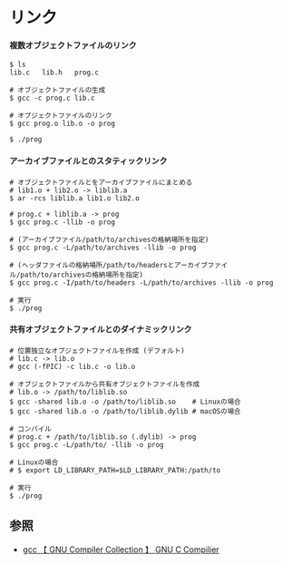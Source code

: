 # リンク
#### 複数オブジェクトファイルのリンク
```
$ ls
lib.c   lib.h   prog.c

# オブジェクトファイルの生成
$ gcc -c prog.c lib.c

# オブジェクトファイルのリンク
$ gcc prog.o lib.o -o prog

$ ./prog
```

#### アーカイブファイルとのスタティックリンク
```
# オブジェクトファイルとをアーカイブファイルにまとめる
# lib1.o + lib2.o -> liblib.a
$ ar -rcs liblib.a lib1.o lib2.o

# prog.c + liblib.a -> prog
$ gcc prog.c -llib -o prog

# (アーカイブファイル/path/to/archivesの格納場所を指定)
$ gcc prog.c -L/path/to/archives -llib -o prog

# (ヘッダファイルの格納場所/path/to/headersとアーカイブファイル/path/to/archivesの格納場所を指定)
$ gcc prog.c -I/path/to/headers -L/path/to/archives -llib -o prog

# 実行
$ ./prog
```

#### 共有オブジェクトファイルとのダイナミックリンク
```
# 位置独立なオブジェクトファイルを作成 (デフォルト)
# lib.c -> lib.o
# gcc (-fPIC) -c lib.c -o lib.o

# オブジェクトファイルから共有オブジェクトファイルを作成
# lib.o -> /path/to/liblib.so
$ gcc -shared lib.o -o /path/to/liblib.so    # Linuxの場合
$ gcc -shared lib.o -o /path/to/liblib.dylib # macOSの場合

# コンパイル
# prog.c + /path/to/liblib.so (.dylib) -> prog
$ gcc prog.c -L/path/to/ -llib -o prog

# Linuxの場合
# $ export LD_LIBRARY_PATH=$LD_LIBRARY_PATH:/path/to

# 実行
$ ./prog
```

## 参照
- [gcc  【 GNU Compiler Collection 】  GNU C Compilier](http://e-words.jp/w/gcc.html)
